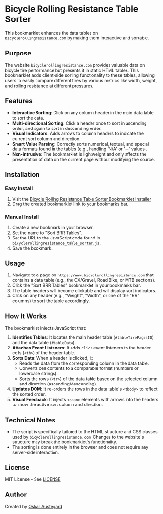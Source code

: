 # Bicycle Rolling Resistance Table Sorter

This bookmarklet enhances the data tables on `bicyclerollingresistance.com` by making them interactive and sortable.

## Purpose

The website `bicyclerollingresistance.com` provides valuable data on bicycle tire performance but presents it in static HTML tables. This bookmarklet adds client-side sorting functionality to these tables, allowing users to easily compare different tires by various metrics like width, weight, and rolling resistance at different pressures.

## Features

-   **Interactive Sorting**: Click on any column header in the main data table to sort the data.
-   **Multi-directional Sorting**: Click a header once to sort in ascending order, and again to sort in descending order.
-   **Visual Indicators**: Adds arrows to column headers to indicate the current sort column and direction.
-   **Smart Value Parsing**: Correctly sorts numerical, textual, and special data formats found in the tables (e.g., handling 'N/A' or '--' values).
-   **Non-intrusive**: The bookmarklet is lightweight and only affects the presentation of data on the current page without modifying the source.

## Installation

### Easy Install
1. Visit the [Bicycle Rolling Resistance Table Sorter Bookmarklet Installer](https://austegard.com/web-utilities/bookmarklet-installer.html?bookmarklet=bicyclerollingresistance_table_sorter.js)
2. Drag the created bookmarklet link to your bookmarks bar.

### Manual Install
1. Create a new bookmark in your browser.
2. Set the name to "Sort BRR Tables".
3. Set the URL to the JavaScript code found in [`bicyclerollingresistance_table_sorter.js`](https://github.com/oaustegard/bookmarklets/blob/main/bicyclerollingresistance_table_sorter.js).
4. Save the bookmark.

## Usage

1.  Navigate to a page on `https://www.bicyclerollingresistance.com` that contains a data table (e.g., the CX/Gravel, Road Bike, or MTB sections).
2.  Click the "Sort BRR Tables" bookmarklet in your bookmarks bar.
3.  The table headers will become clickable and will display sort indicators.
4.  Click on any header (e.g., "Weight", "Width", or one of the "RR" columns) to sort the table accordingly.

## How It Works

The bookmarklet injects JavaScript that:

1.  **Identifies Tables**: It locates the main header table (`#tableTirePagesID`) and the data table (`#tableData`).
2.  **Attaches Event Listeners**: It adds `click` event listeners to the header cells (`<th>`) of the header table.
3.  **Sorts Data**: When a header is clicked, it:
    *   Reads the data from the corresponding column in the data table.
    *   Converts cell contents to a comparable format (numbers or lowercase strings).
    *   Sorts the rows (`<tr>`) of the data table based on the selected column and direction (ascending/descending).
4.  **Updates DOM**: It re-orders the rows in the data table's `<tbody>` to reflect the sorted order.
5.  **Visual Feedback**: It injects `<span>` elements with arrows into the headers to show the active sort column and direction.

## Technical Notes

-   The script is specifically tailored to the HTML structure and CSS classes used by `bicyclerollingresistance.com`. Changes to the website's structure may break the bookmarklet's functionality.
-   The sorting is done entirely in the browser and does not require any server-side interaction.

## License

MIT License - See [LICENSE](https://github.com/oaustegard/bookmarklets/blob/main/LICENSE)

## Author

Created by [Oskar Austegard](https://austegard.com)
